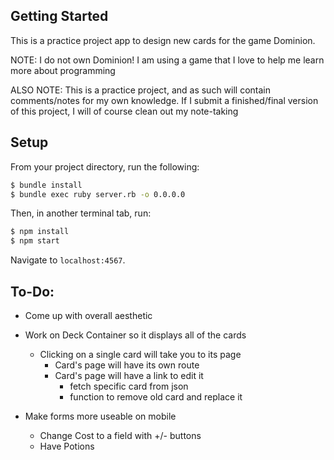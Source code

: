 ## Getting Started

This is a practice project app to design new cards for the game Dominion.

NOTE: I do not own Dominion!  I am using a game that I love to help me learn more about programming

ALSO NOTE: This is a practice project, and as such will contain comments/notes for my own knowledge. If I submit a finished/final version of this project, I will of course clean out my note-taking

## Setup

From your project directory, run the following:

```sh
$ bundle install
$ bundle exec ruby server.rb -o 0.0.0.0
```

Then, in another terminal tab, run:

```sh
$ npm install
$ npm start
```

Navigate to `localhost:4567`.

## To-Do:

- Come up with overall aesthetic
- Work on Deck Container so it displays all of the cards
  - Clicking on a single card will take you to its page
    - Card's page will have its own route
    - Card's page will have a link to edit it
      - fetch specific card from json
      - function to remove old card and replace it

- Make forms more useable on mobile
  - Change Cost to a field with +/- buttons
  - Have Potions
